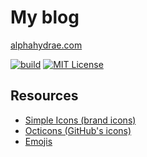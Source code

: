 # My blog

[alphahydrae.com](https://alphahydrae.com)

[![build](https://github.com/AlphaHydrae/blog/actions/workflows/build.yml/badge.svg)](https://github.com/AlphaHydrae/blog/actions/workflows/build.yml)
[![MIT License](https://img.shields.io/static/v1?label=license&message=MIT&color=informational)](https://opensource.org/licenses/MIT)

## Resources

* [Simple Icons (brand icons)](https://simpleicons.org)
* [Octicons (GitHub's icons)](https://primer.style/octicons/)
* [Emojis](https://www.webfx.com/tools/emoji-cheat-sheet/)
